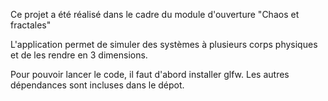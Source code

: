 
Ce projet a été réalisé dans le cadre du module d'ouverture "Chaos et fractales"

L'application permet de simuler des systèmes à plusieurs corps physiques et de les rendre en 3 dimensions.

Pour pouvoir lancer le code, il faut d'abord installer glfw. Les autres dépendances sont incluses dans le dépot.
